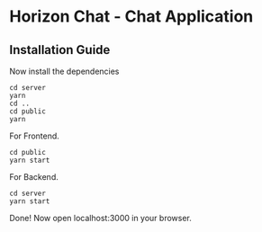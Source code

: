 # Horizon Chat - Chat Application 

## Installation Guide

Now install the dependencies
```shell
cd server
yarn
cd ..
cd public
yarn
```

For Frontend.
```shell
cd public
yarn start
```
For Backend.

```shell
cd server
yarn start
```
Done! Now open localhost:3000 in your browser.